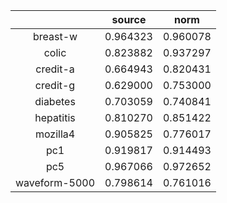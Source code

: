 | |source|norm|
|:---:|:---:|:---:|
|breast-w|0.964323|0.960078|
|colic|0.823882|0.937297|
|credit-a|0.664943|0.820431|
|credit-g|0.629000|0.753000|
|diabetes|0.703059|0.740841|
|hepatitis|0.810270|0.851422|
|mozilla4|0.905825|0.776017|
|pc1|0.919817|0.914493|
|pc5|0.967066|0.972652|
|waveform-5000|0.798614|0.761016|
